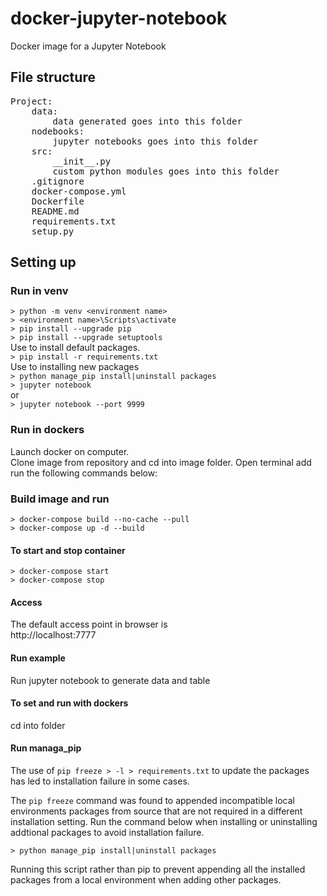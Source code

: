 # docker-jupyter-notebook
Docker image for a Jupyter Notebook <br >

## File structure
<pre>
Project:
    data:
        data generated goes into this folder
    nodebooks:
        jupyter notebooks goes into this folder
    src:
        __init__.py
        custom python modules goes into this folder
    .gitignore
    docker-compose.yml
    Dockerfile
    README.md
    requirements.txt
    setup.py
</pre>
## Setting up
### Run in venv
`> python -m venv <environment name>` <br >
`> <environment name>\Scripts\activate` <br >
`> pip install --upgrade pip` <br > 
`> pip install --upgrade setuptools` <br >
Use to install default packages. <br >
`> pip install -r requirements.txt` <br >
Use to installing new packages <br >
`> python manage_pip install|uninstall packages` <br >
`> jupyter notebook` <br >
or <br >
`> jupyter notebook --port 9999`

### Run in dockers
Launch docker on computer.<br >
Clone image from repository and cd into image folder. Open terminal add run the following commands below: 
### Build image and run
 `> docker-compose build --no-cache --pull` <br >
 `> docker-compose up -d --build` <br >

#### To start and stop container
 `> docker-compose start` <br >
 `> docker-compose stop` <br >
#### Access
The default access point in browser is <br >
http://localhost:7777 <br >

#### Run example
Run jupyter notebook to generate data and table

#### To set and run with dockers
cd into folder <br >

#### Run managa_pip
The use of `pip freeze > -l > requirements.txt` to update the packages has led to installation failure in some cases. <br >

The `pip freeze` command was found to appended incompatible local environments packages from source that are not required in a different installation setting. Run the command below when installing or uninstalling addtional packages to avoid installation failure. <br >

`> python manage_pip install|uninstall packages`

Running this script rather than pip to prevent appending all the installed packages from a local environment when adding other packages. <br >



